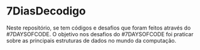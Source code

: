 # 7DiasDecodigo
Neste repositório, se tem códigos e desafios que foram feitos através do #7DAYSOFCODE. 
O objetivo  nos desafios do #7DAYSOFCODE  foi praticar sobre as principais estruturas de dados no mundo da computação.
